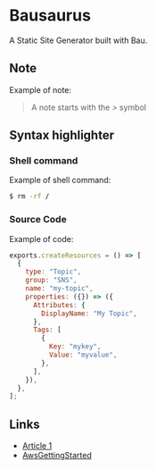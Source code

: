 # Bausaurus

A Static Site Generator built with Bau.

## Note

Example of note:

> A note starts with the _>_ symbol

## Syntax highlighter

### Shell command

Example of shell command:

```sh
$ rm -rf /
```

### Source Code

Example of code:

```js
exports.createResources = () => [
  {
    type: "Topic",
    group: "SNS",
    name: "my-topic",
    properties: ({}) => ({
      Attributes: {
        DisplayName: "My Topic",
      },
      Tags: [
        {
          Key: "mykey",
          Value: "myvalue",
        },
      ],
    }),
  },
];
```

## Links

- [Article 1](./Article1.md)
- [AwsGettingStarted](./aws/AwsGettingStarted.md)
